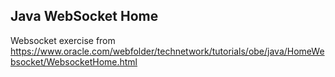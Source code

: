Java WebSocket Home
- 
Websocket exercise from
https://www.oracle.com/webfolder/technetwork/tutorials/obe/java/HomeWebsocket/WebsocketHome.html
